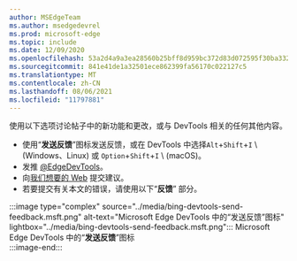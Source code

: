 ```yaml
---
author: MSEdgeTeam
ms.author: msedgedevrel
ms.prod: microsoft-edge
ms.topic: include
ms.date: 12/09/2020
ms.openlocfilehash: 53a2d4a9a3ea28560b25bff8d959bc372d83d072595f30ba332c32eda7808d4f
ms.sourcegitcommit: 841e41de1a32501ece862399fa56170c022127c5
ms.translationtype: MT
ms.contentlocale: zh-CN
ms.lasthandoff: 08/06/2021
ms.locfileid: "11797881"
---
```

使用以下选项讨论帖子中的新功能和更改，或与 DevTools 相关的任何其他内容。  

*   使用“**发送反馈**”图标发送反馈，或在 DevTools 中选择`Alt`+`Shift`+`I` \ (Windows、Linux\) 或 `Option`+`Shift`+`I` \ (macOS\)。  
*   发推 [@EdgeDevTools][PostTweetEdgeDevTools]。  
*   向[我们想要的 Web][TheWebWeWant] 提交建议。  
*   若要提交有关本文的错误，请使用以下“**反馈**” 部分。  

:::image type="complex" source="../media/bing-devtools-send-feedback.msft.png" alt-text="Microsoft Edge DevTools 中的“发送反馈”图标" lightbox="../media/bing-devtools-send-feedback.msft.png":::
   Microsoft Edge DevTools 中的“**发送反馈**”图标  
:::image-end:::  

<!-- links -->  

[PostTweetEdgeDevTools]: https://twitter.com/intent/tweet?text=@EdgeDevTools "@EdgeDevTools | 发布推文"  

[EdgeDevToolsTwitterAccount]: https://twitter.com/EdgeDevTools "@EdgeDevTools Twitter 帐户"  

[GitHubMicrosoftDocsEdgeDeveloperNewIssue]: https://github.com/MicrosoftDocs/edge-developer/issues/new?title=[DevTools%20Docs%20Feedback] "新问题 - MicrosoftDocs/edge-developer - GitHub"  

[TheWebWeWant]: https://webwewant.fyi "我们想要的网络"  
